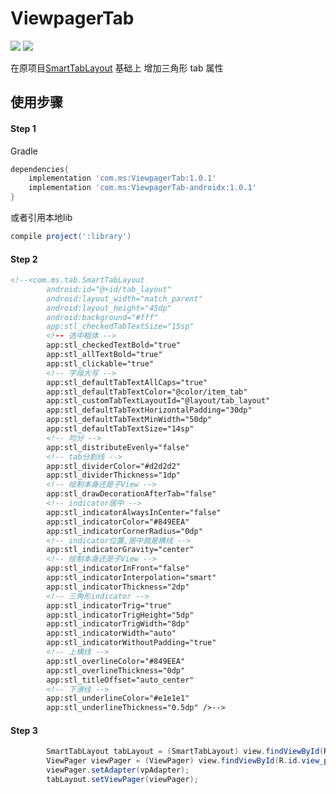 # ViewpagerTab

[![](https://jitpack.io/v/wenchaosong/ViewpagerTab.svg)](https://jitpack.io/#wenchaosong/ViewpagerTab)
[![](https://img.shields.io/github/stars/wenchaosong/ViewpagerTab.svg)](https://github.com/wenchaosong/ViewpagerTab)

在原项目[SmartTabLayout](https://github.com/ogaclejapan/SmartTabLayout) 基础上
增加三角形 tab 属性

## 使用步骤

#### Step 1

Gradle
```groovy
dependencies{
    implementation 'com.ms:ViewpagerTab:1.0.1'
    implementation 'com.ms:ViewpagerTab-androidx:1.0.1'
}
```
或者引用本地lib
```groovy
compile project(':library')
```

#### Step 2

```xml
<!--<com.ms.tab.SmartTabLayout
        android:id="@+id/tab_layout"
        android:layout_width="match_parent"
        android:layout_height="45dp"
        android:background="#fff"
        app:stl_checkedTabTextSize="15sp"
        <!-- 选中粗体 -->
        app:stl_checkedTextBold="true"
        app:stl_allTextBold="true"
        app:stl_clickable="true"
        <!-- 字母大写 -->
        app:stl_defaultTabTextAllCaps="true"
        app:stl_defaultTabTextColor="@color/item_tab"
        app:stl_customTabTextLayoutId="@layout/tab_layout"
        app:stl_defaultTabTextHorizontalPadding="30dp"
        app:stl_defaultTabTextMinWidth="50dp"
        app:stl_defaultTabTextSize="14sp"
        <!-- 均分 -->
        app:stl_distributeEvenly="false"
        <!-- tab分割线 -->
        app:stl_dividerColor="#d2d2d2"
        app:stl_dividerThickness="1dp"
        <!-- 绘制本身还是子View -->
        app:stl_drawDecorationAfterTab="false"
        <!-- indicator居中 -->
        app:stl_indicatorAlwaysInCenter="false"
        app:stl_indicatorColor="#849EEA"
        app:stl_indicatorCornerRadius="0dp"
        <!-- indicator位置,居中就是横线 -->
        app:stl_indicatorGravity="center"
        <!-- 绘制本身还是子View -->
        app:stl_indicatorInFront="false"
        app:stl_indicatorInterpolation="smart"
        app:stl_indicatorThickness="2dp"
        <!-- 三角形indicator -->
        app:stl_indicatorTrig="true"
        app:stl_indicatorTrigHeight="5dp"
        app:stl_indicatorTrigWidth="8dp"
        app:stl_indicatorWidth="auto"
        app:stl_indicatorWithoutPadding="true"
        <!-- 上横线 -->
        app:stl_overlineColor="#849EEA"
        app:stl_overlineThickness="0dp"
        app:stl_titleOffset="auto_center"
        <!-- 下滑线 -->
        app:stl_underlineColor="#e1e1e1"
        app:stl_underlineThickness="0.5dp" />-->
```

#### Step 3
```java
        SmartTabLayout tabLayout = (SmartTabLayout) view.findViewById(R.id.tab_layout);
        ViewPager viewPager = (ViewPager) view.findViewById(R.id.view_pager);
        viewPager.setAdapter(vpAdapter);
        tabLayout.setViewPager(viewPager);
```
